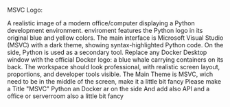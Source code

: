
MSVC Logo:

A realistic image of a modern office/computer displaying a Python development environment. enviroment features the Python logo in its original blue and yellow colors. The main interface is Microsoft Visual Studio (MSVC) with a dark theme, showing syntax-highlighted Python code. On the side, Python is used as a secondary tool. Replace any Docker Desktop window with the official Docker logo: a blue whale carrying containers on its back. The workspace should look professional, with realistic screen layout, proportions, and developer tools visible. The Main Theme is MSVC, wich need to be in the middle of the screen, make it a little bit fancy Please make a Title "MSVC" Python an Docker ar on the side And add also API and a office or serverroom also a little bit fancy
